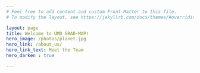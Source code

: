 ```yaml
---
# Feel free to add content and custom Front Matter to this file.
# To modify the layout, see https://jekyllrb.com/docs/themes/#overriding-theme-defaults

layout: page
title: Welcome to UMD GRAD-MAP!
hero_image: /photos/planet.jpg
hero_link: /about_us/
hero_link_text: Meet the Team
hero_darken : true

---
```

